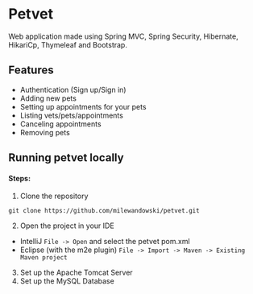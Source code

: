 # Petvet

Web application made using Spring MVC, Spring Security, Hibernate, HikariCp, Thymeleaf and Bootstrap.

## Features
- Authentication (Sign up/Sign in)
- Adding new pets
- Setting up appointments for your pets
- Listing vets/pets/appointments
- Canceling appointments
- Removing pets

## Running petvet locally
#### Steps:
1. Clone the repository
```
git clone https://github.com/milewandowski/petvet.git
```
2. Open the project in your IDE
- IntelliJ ` File -> Open ` and select the petvet pom.xml
- Eclipse (with the m2e plugin) ` File -> Import -> Maven -> Existing Maven project `
3. Set up the Apache Tomcat Server
4. Set up the MySQL Database
